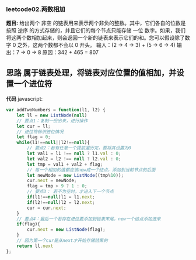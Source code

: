 ### leetcode02.两数相加

**题目:**
给出两个 非空 的链表用来表示两个非负的整数。其中，它们各自的位数是按照 逆序 的方式存储的，并且它们的每个节点只能存储 一位 数字。如果，我们将这两个数相加起来，则会返回一个新的链表来表示它们的和。您可以假设除了数字 0 之外，这两个数都不会以 0 开头。
输入：(2 -> 4 -> 3) + (5 -> 6 -> 4)
输出：7 -> 0 -> 8
原因：342 + 465 = 807

**思路**
属于链表处理，将链表对应位置的值相加，并设置一个进位符
---

**代码**
javascript:
```javascript
var addTwoNumbers = function(l1, l2) {
    let ll = new ListNode(null)
    // 要点1：复制一份出来，进行操作
    let cur = ll;
    // 进位符标识进位情况
    let flag = 0;
    while(l1!==null||l2!==null){
        // 要点2：若有任意一个提前遍历完，要将其设置为0
        let val1 = l1 !== null ? l1.val : 0;
        let val2 = l2 !== null ? l2.val : 0;
        let tmp = val1 + val2 + flag;
        // 每一个相加的值都应该new成一个结点，添加到当前节点的后面
        let newNode = new ListNode((tmp%10));
        cur.next = newNode;
        flag = tmp > 9 ? 1 : 0;
        // 要点3： 若不为空时，才进入下一个节点
        if(l1!==null)l1 = l1.next;
        if(l2!==null)l2 = l2.next;
        cur = cur.next;
    }
    // 要点4：最后一个若存在进位要添加到链表末尾，new一个结点添加进来
    if(flag){
        cur.next = new ListNode(flag);
    }
    // 因为第一个cur是从next才开始存储结果的
    return ll.next
};